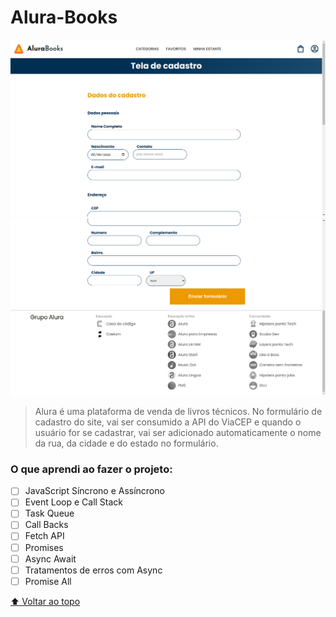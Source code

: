 # Alura-Books

<img src="alura-books1.png" alt="captura do site">
<img src="alura-books2.png" alt="captura do site">

> Alura é uma plataforma de venda de livros técnicos. No formulário de cadastro do site, vai ser consumido a API do ViaCEP e quando o usuário for se cadastrar, vai ser adicionado automaticamente o nome da rua, da cidade e do estado no formulário.

### O que aprendi ao fazer o projeto: 

- [ ] JavaScript Síncrono e Assíncrono
- [ ] Event Loop e Call Stack
- [ ] Task Queue
- [ ] Call Backs
- [ ] Fetch API
- [ ] Promises
- [ ] Async Await
- [ ] Tratamentos de erros com Async
- [ ] Promise All

[⬆ Voltar ao topo](#Alura-Books)<br>